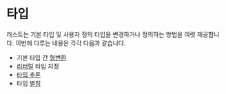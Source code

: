 # 타입

러스트는 기본 타입 및 사용자 정의 타입을 변경하거나 정의하는 방법을 여럿 제공합니다.
이번에 다루는 내용은 각각 다음과 같습니다.

* 기본 타입 간 [형변환]
* [리터럴] 타입 지정
* [타입 추론]
* 타입 [별칭]

[형변환]: types/cast.md
[리터럴]: types/literals.md
[타입 추론]: types/inference.md
[별칭]: types/alias.md
